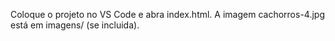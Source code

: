 Coloque o projeto no VS Code e abra index.html. A imagem cachorros-4.jpg está em imagens/ (se incluida).
